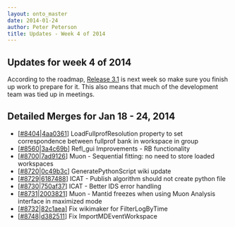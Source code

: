 ```yaml
---
layout: onto_master
date: 2014-01-24
author: Peter Peterson
title: Updates - Week 4 of 2014
---
```

Updates for week 4 of 2014
--------------------------
According to the roadmap, [Release 3.1](http://trac.mantidproject.org/mantid/milestone/Release%203.1) 
is next week so make sure you finish up work to prepare for it. This also means that much of the 
development team was tied up in meetings.

Detailed Merges for Jan 18 - 24, 2014
-------------------------------------
* \[[#8404](http://trac.mantidproject.org/mantid/ticket/8404)\|[4aa0361](https://github.com/mantidproject/mantid/commit/4aa03616d71c2757b6c0ae17cff79c3087b3cb62)\] LoadFullprofResolution property to set correspondence between fullprof bank in workspace in group
* \[[#8560](http://trac.mantidproject.org/mantid/ticket/8560)\|[3a4c69b](https://github.com/mantidproject/mantid/commit/3a4c69b5876d8451b6ed109b7b231f9eea236776)\] Refl_gui Improvements - RB functionality
* \[[#8700](http://trac.mantidproject.org/mantid/ticket/8700)\|[7ad9126](https://github.com/mantidproject/mantid/commit/7ad91264fb2d1261bbbf29b277de0e1e8c095f9e)\] Muon - Sequential fitting: no need to store loaded workspaces
* \[[#8720](http://trac.mantidproject.org/mantid/ticket/8720)\|[0c49b3c](https://github.com/mantidproject/mantid/commit/0c49b3cdced27d381fe1b7d01321e1250e191ea7)\] GeneratePythonScript wiki update
* \[[#8729](http://trac.mantidproject.org/mantid/ticket/8729)\|[6187488](https://github.com/mantidproject/mantid/commit/6187488fdafc4431c7cf8e1218ae58c32167d40c)\] ICAT - Publish algorithm should not create python file
* \[[#8730](http://trac.mantidproject.org/mantid/ticket/8730)\|[750af37](https://github.com/mantidproject/mantid/commit/750af378b844155a9c15cab08c550aece91b4a13)\] ICAT - Better IDS error handling
* \[[#8731](http://trac.mantidproject.org/mantid/ticket/8731)\|[2003821](https://github.com/mantidproject/mantid/commit/2003821fc9e331a07e9ab6ebf8caa75c0c0a6f90)\] Muon - Mantid freezes when using Muon Analysis interface in maximized mode
* \[[#8732](http://trac.mantidproject.org/mantid/ticket/8732)\|[82c1aea](https://github.com/mantidproject/mantid/commit/82c1aea198fd7cbd20af636af606a9d4a03bc213)\] Fix wikimaker for FilterLogByTime
* \[[#8748](http://trac.mantidproject.org/mantid/ticket/8748)\|[d382511](https://github.com/mantidproject/mantid/commit/d3825114e02f81391e2c52f10a6a871fa14d519d)\] Fix ImportMDEventWorkspace
